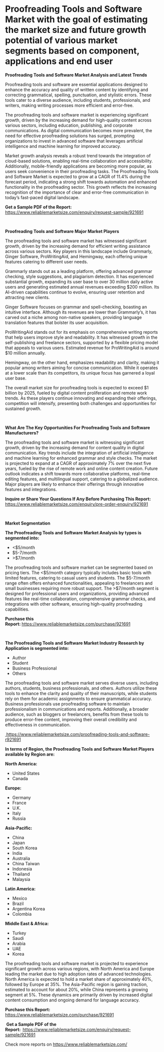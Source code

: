 <p><h1>Proofreading Tools and Software Market with the goal of estimating the market size and future growth potential of various market segments based on component, applications and end user</h1></p><p><strong>Proofreading Tools and Software Market Analysis and Latest Trends</strong></p>
<p><p>Proofreading tools and software are essential applications designed to enhance the accuracy and quality of written content by identifying and correcting grammatical, spelling, punctuation, and stylistic errors. These tools cater to a diverse audience, including students, professionals, and writers, making writing processes more efficient and error-free.</p><p>The proofreading tools and software market is experiencing significant growth, driven by the increasing demand for high-quality content across various sectors, including education, publishing, and corporate communications. As digital communication becomes more prevalent, the need for effective proofreading solutions has surged, prompting organizations to invest in advanced software that leverages artificial intelligence and machine learning for improved accuracy.</p><p>Market growth analysis reveals a robust trend towards the integration of cloud-based solutions, enabling real-time collaboration and accessibility. Additionally, mobile-friendly applications are becoming more popular, as users seek convenience in their proofreading tasks. The Proofreading Tools and Software Market is expected to grow at a CAGR of 11.4% during the forecast period, indicating a strong shift towards automation and enhanced functionality in the proofreading sector. This growth reflects the increasing recognition of the importance of clear and error-free communication in today’s fast-paced digital landscape.</p></p>
<p><strong>Get a Sample PDF of the Report:&nbsp;</strong> <a href="https://www.reliablemarketsize.com/enquiry/request-sample/921691?utm_campaign=2749&utm_medium=2&utm_source=Github&utm_content=ia&utm_term=07032025&utm_id=proofreading-tools-and-software">https://www.reliablemarketsize.com/enquiry/request-sample/921691</a></p>
<p>&nbsp;</p>
<p><strong>Proofreading Tools and Software Major Market Players</strong></p>
<p><p>The proofreading tools and software market has witnessed significant growth, driven by the increasing demand for efficient writing assistance across various sectors. Key players in this landscape include Grammarly, Ginger Software, ProWritingAid, and Hemingway, each offering unique features catering to different user needs.</p><p>Grammarly stands out as a leading platform, offering advanced grammar checking, style suggestions, and plagiarism detection. It has experienced substantial growth, expanding its user base to over 30 million daily active users and generating estimated annual revenues exceeding $200 million. Its AI-driven capabilities continue to evolve, ensuring user retention and attracting new clients.</p><p>Ginger Software focuses on grammar and spell-checking, boasting an intuitive interface. Although its revenues are lower than Grammarly’s, it has carved out a niche among non-native speakers, providing language translation features that bolster its user acquisition.</p><p>ProWritingAid stands out for its emphasis on comprehensive writing reports that help users improve style and readability. It has witnessed growth in the self-publishing and freelance sectors, supported by a flexible pricing model that appeals to various users. Estimated revenue for ProWritingAid is around $10 million annually.</p><p>Hemingway, on the other hand, emphasizes readability and clarity, making it popular among writers aiming for concise communication. While it operates at a lower scale than its competitors, its unique focus has garnered a loyal user base.</p><p>The overall market size for proofreading tools is expected to exceed $1 billion by 2025, fueled by digital content proliferation and remote work trends. As these players continue innovating and expanding their offerings, competition will intensify, presenting both challenges and opportunities for sustained growth.</p></p>
<p>&nbsp;</p>
<p><strong>What Are The Key Opportunities For Proofreading Tools and Software Manufacturers?</strong></p>
<p><p>The proofreading tools and software market is witnessing significant growth, driven by the increasing demand for content quality in digital communication. Key trends include the integration of artificial intelligence and machine learning for enhanced grammar and style checks. The market is projected to expand at a CAGR of approximately 7% over the next five years, fueled by the rise of remote work and online content creation. Future outlook indicates a shift towards more collaborative platforms, real-time editing features, and multilingual support, catering to a globalized audience. Major players are likely to enhance their offerings through innovative features and integrations.</p></p>
<p><strong>Inquire or Share Your Questions If Any Before Purchasing This Report:</strong> <a href="https://www.reliablemarketsize.com/enquiry/pre-order-enquiry/921691?utm_campaign=2749&utm_medium=2&utm_source=Github&utm_content=ia&utm_term=07032025&utm_id=proofreading-tools-and-software">https://www.reliablemarketsize.com/enquiry/pre-order-enquiry/921691</a></p>
<p>&nbsp;</p>
<p><strong>Market Segmentation</strong></p>
<p><strong>The Proofreading Tools and Software Market Analysis by types is segmented into:</strong></p>
<p><ul><li><$5/month</li><li>$5-7/month</li><li>>$7/month</li></ul></p>
<p><p>The proofreading tools and software market can be segmented based on pricing tiers. The <$5/month category typically includes basic tools with limited features, catering to casual users and students. The $5-7/month range often offers enhanced functionalities, appealing to freelancers and small businesses requiring more robust support. The >$7/month segment is designed for professional users and organizations, providing advanced features like real-time collaboration, comprehensive grammar checks, and integrations with other software, ensuring high-quality proofreading capabilities.</p></p>
<p><strong>Purchase this Report:&nbsp;</strong><a href="https://www.reliablemarketsize.com/purchase/921691?utm_campaign=2749&utm_medium=2&utm_source=Github&utm_content=ia&utm_term=07032025&utm_id=proofreading-tools-and-software">https://www.reliablemarketsize.com/purchase/921691</a></p>
<p>&nbsp;</p>
<p><strong>The Proofreading Tools and Software Market Industry Research by Application is segmented into:</strong></p>
<p><ul><li>Author</li><li>Student</li><li>Business Professional</li><li>Others</li></ul></p>
<p><p>The proofreading tools and software market serves diverse users, including authors, students, business professionals, and others. Authors utilize these tools to enhance the clarity and quality of their manuscripts, while students rely on them for academic assignments to ensure grammatical accuracy. Business professionals use proofreading software to maintain professionalism in communications and reports. Additionally, a broader audience, such as bloggers or freelancers, benefits from these tools to produce error-free content, improving their overall credibility and effectiveness in communication.</p></p>
<p><a href="https://www.reliablemarketsize.com/proofreading-tools-and-software-r921691?utm_campaign=2749&utm_medium=2&utm_source=Github&utm_content=ia&utm_term=07032025&utm_id=proofreading-tools-and-software">&nbsp;https://www.reliablemarketsize.com/proofreading-tools-and-software-r921691</a></p>
<p><strong>In terms of Region, the Proofreading Tools and Software Market Players available by Region are:</strong></p>
<p>
    <p> <strong> North America: </strong>
        <ul>
            <li>United States</li>
            <li>Canada</li>
        </ul>
        </p> 
    <p> <strong> Europe: </strong>
        <ul>
            <li>Germany</li>
            <li>France</li>
            <li>U.K.</li>
            <li>Italy</li>
            <li>Russia</li>
        </ul>
        </p> 
    <p> <strong> Asia-Pacific: </strong>
        <ul>
            <li>China</li>
            <li>Japan</li>
            <li>South Korea</li>
            <li>India</li>
            <li>Australia</li>
            <li>China Taiwan</li>
            <li>Indonesia</li>
            <li>Thailand</li>
            <li>Malaysia</li>
        </ul>
        </p> 
    <p> <strong> Latin America: </strong>
        <ul>
            <li>Mexico</li>
            <li>Brazil</li>
            <li>Argentina Korea</li>
            <li>Colombia</li>
        </ul>
        </p> 
    <p> <strong> Middle East & Africa: </strong>
        <ul>
            <li>Turkey</li>
            <li>Saudi</li>
            <li>Arabia</li>
            <li>UAE</li>
            <li>Korea</li>
        </ul>
    </p>
    </p>
<p><p>The proofreading tools and software market is projected to experience significant growth across various regions, with North America and Europe leading the market due to high adoption rates of advanced technologies. North America is expected to hold a market share of approximately 40%, followed by Europe at 35%. The Asia-Pacific region is gaining traction, estimated to account for about 20%, while China represents a growing segment at 5%. These dynamics are primarily driven by increased digital content consumption and ongoing demand for language accuracy.</p></p>
<p><strong>Purchase this Report: </strong><a href="https://www.reliablemarketsize.com/purchase/921691?utm_campaign=2749&utm_medium=2&utm_source=Github&utm_content=ia&utm_term=07032025&utm_id=proofreading-tools-and-software">https://www.reliablemarketsize.com/purchase/921691</a></p>
<p>&nbsp;<strong>Get a Sample PDF of the Report:&nbsp;&nbsp;</strong><a href="https://www.reliablemarketsize.com/enquiry/request-sample/921691?utm_campaign=2749&utm_medium=2&utm_source=Github&utm_content=ia&utm_term=07032025&utm_id=proofreading-tools-and-software">https://www.reliablemarketsize.com/enquiry/request-sample/921691</a></p>
<p><strong></strong></p>
<p>Check more reports on <a href="https://www.reliablemarketsize.com/?utm_campaign=2749&utm_medium=2&utm_source=Github&utm_content=ia&utm_term=07032025&utm_id=proofreading-tools-and-software">https://www.reliablemarketsize.com/</a></p>